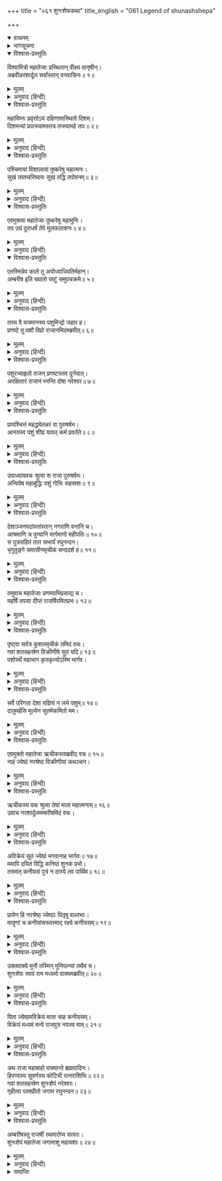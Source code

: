 +++
title = "०६१ शुनःशेफकथा"
title_english = "061 Legend of shunashshepa"

+++
<details open><summary>वाचनम्</summary>
<div caption="श्रीराम-हरिसीताराममूर्ति-घनपाठिभ्यां वचनम्" class="audioEmbed" src="https://archive.org/download/Ramayana-recitation-Sriram-harisItArAmamUrti-Ghanapaati-v2/Kanda_1/Kanda_1_BK-061-Shunaha_Shesha_Katha.mp3"></div>
</details>

<details><summary>भागसूचना</summary>

61. विश्वामित्रकी पुष्कर तीर्थमें तपस्या तथा राजर्षि अम्बरीषका ऋचीकके मध्यम पुत्र शुनःशेपको यज्ञ-पशु बनानेके लिये खरीदकर लाना
</details>

<details open><summary>विश्वास-प्रस्तुतिः</summary>

विश्वामित्रो महातेजाः प्रस्थितान् वीक्ष्य तानृषीन्।  
अब्रवीन्नरशार्दूल सर्वांस्तान् वनवासिनः॥ १॥
</details>

<details><summary>मूलम्</summary>

विश्वामित्रो महातेजाः प्रस्थितान् वीक्ष्य तानृषीन्।  
अब्रवीन्नरशार्दूल सर्वांस्तान् वनवासिनः॥ १॥
</details>

<details><summary>अनुवाद (हिन्दी)</summary>

[शतानन्दजी कहते हैं—] पुरुषसिंह श्रीराम! यज्ञमें आये हुए उन सब वनवासी ऋषियोंको वहाँसे जाते देख महातेजस्वी विश्वामित्रने उनसे कहा—॥ १॥
</details>

<details open><summary>विश्वास-प्रस्तुतिः</summary>

महाविघ्नः प्रवृत्तोऽयं दक्षिणामास्थितो दिशम्।  
दिशमन्यां प्रपत्स्यामस्तत्र तप्स्यामहे तपः॥ २॥
</details>

<details><summary>मूलम्</summary>

महाविघ्नः प्रवृत्तोऽयं दक्षिणामास्थितो दिशम्।  
दिशमन्यां प्रपत्स्यामस्तत्र तप्स्यामहे तपः॥ २॥
</details>

<details><summary>अनुवाद (हिन्दी)</summary>

‘महर्षियो! इस दक्षिण दिशामें रहनेसे हमारी तपस्यामें महान् विघ्न आ पड़ा है; अतः अब हम दूसरी दिशामें चले जायँगे और वहीं रहकर तपस्या करेंगे॥ २॥
</details>

<details open><summary>विश्वास-प्रस्तुतिः</summary>

पश्चिमायां विशालायां पुष्करेषु महात्मनः।  
सुखं तपश्चरिष्यामः सुखं तद्धि तपोवनम्॥ ३॥
</details>

<details><summary>मूलम्</summary>

पश्चिमायां विशालायां पुष्करेषु महात्मनः।  
सुखं तपश्चरिष्यामः सुखं तद्धि तपोवनम्॥ ३॥
</details>

<details><summary>अनुवाद (हिन्दी)</summary>

‘विशाल पश्चिम दिशामें जो महात्मा ब्रह्माजीके तीन पुष्कर हैं, उन्हींके पास रहकर हम सुखपूर्वक तपस्या करेंगे; क्योंकि वह तपोवन बहुत ही सुखद है’॥ ३॥
</details>

<details open><summary>विश्वास-प्रस्तुतिः</summary>

एवमुक्त्वा महातेजाः पुष्करेषु महामुनिः।  
तप उग्रं दुराधर्षं तेपे मूलफलाशनः॥ ४॥
</details>

<details><summary>मूलम्</summary>

एवमुक्त्वा महातेजाः पुष्करेषु महामुनिः।  
तप उग्रं दुराधर्षं तेपे मूलफलाशनः॥ ४॥
</details>

<details><summary>अनुवाद (हिन्दी)</summary>

ऐसा कहकर वे महातेजस्वी महामुनि पुष्करमें चले गये और वहाँ फल-मूलका भोजन करके उग्र एवं दुर्जय तपस्या करने लगे॥ ४॥
</details>

<details open><summary>विश्वास-प्रस्तुतिः</summary>

एतस्मिन्नेव काले तु अयोध्याधिपतिर्महान्।  
अम्बरीष इति ख्यातो यष्टुं समुपचक्रमे॥ ५॥
</details>

<details><summary>मूलम्</summary>

एतस्मिन्नेव काले तु अयोध्याधिपतिर्महान्।  
अम्बरीष इति ख्यातो यष्टुं समुपचक्रमे॥ ५॥
</details>

<details><summary>अनुवाद (हिन्दी)</summary>

इन्हीं दिनों अयोध्याके महाराज अम्बरीष एक यज्ञकी तैयारी करने लगे॥ ५॥
</details>

<details open><summary>विश्वास-प्रस्तुतिः</summary>

तस्य वै यजमानस्य पशुमिन्द्रो जहार ह।  
प्रणष्टे तु पशौ विप्रो राजानमिदमब्रवीत्॥ ६॥
</details>

<details><summary>मूलम्</summary>

तस्य वै यजमानस्य पशुमिन्द्रो जहार ह।  
प्रणष्टे तु पशौ विप्रो राजानमिदमब्रवीत्॥ ६॥
</details>

<details><summary>अनुवाद (हिन्दी)</summary>

जब वे यज्ञमें लगे हुए थे, उस समय इन्द्रने उनके यज्ञपशुको चुरा लिया। पशुके खो जानेपर पुरोहितजीने राजासे कहा—॥ ६॥
</details>

<details open><summary>विश्वास-प्रस्तुतिः</summary>

पशुरभ्याहृतो राजन् प्रणष्टस्तव दुर्नयात्।  
अरक्षितारं राजानं घ्नन्ति दोषा नरेश्वर॥ ७॥
</details>

<details><summary>मूलम्</summary>

पशुरभ्याहृतो राजन् प्रणष्टस्तव दुर्नयात्।  
अरक्षितारं राजानं घ्नन्ति दोषा नरेश्वर॥ ७॥
</details>

<details><summary>अनुवाद (हिन्दी)</summary>

‘राजन्! जो पशु यहाँ लाया गया था, वह आपकी दुर्नीतिके कारण खो गया। नरेश्वर! जो राजा यज्ञ-पशुकी रक्षा नहीं करता, उसे अनेक प्रकारके दोष नष्ट कर डालते हैं॥ ७॥
</details>

<details open><summary>विश्वास-प्रस्तुतिः</summary>

प्रायश्चित्तं महद्ध्येतन्नरं वा पुरुषर्षभ।  
आनयस्व पशुं शीघ्रं यावत् कर्म प्रवर्तते॥ ८॥
</details>

<details><summary>मूलम्</summary>

प्रायश्चित्तं महद्ध्येतन्नरं वा पुरुषर्षभ।  
आनयस्व पशुं शीघ्रं यावत् कर्म प्रवर्तते॥ ८॥
</details>

<details><summary>अनुवाद (हिन्दी)</summary>

‘पुरुषप्रवर! जबतक कर्मका आरम्भ होता है,उसके पहले ही खोये हुए पशुकी खोज कराकर उसे शीघ्र यहाँ ले आओ। अथवा उसके प्रतिनिधिरूपसे किसी पुरुष पशुको खरीद लाओ। यही इस पापका महान् प्रायश्चित्त है’॥
</details>

<details open><summary>विश्वास-प्रस्तुतिः</summary>

उपाध्यायवचः श्रुत्वा स राजा पुरुषर्षभः।  
अन्वियेष महाबुद्धिः पशुं गोभिः सहस्रशः॥ ९॥
</details>

<details><summary>मूलम्</summary>

उपाध्यायवचः श्रुत्वा स राजा पुरुषर्षभः।  
अन्वियेष महाबुद्धिः पशुं गोभिः सहस्रशः॥ ९॥
</details>

<details><summary>अनुवाद (हिन्दी)</summary>

पुरोहितकी यह बात सुनकर महाबुद्धिमान् पुरुषश्रेष्ठ राजा अम्बरीषने हजारों गौओंके मूल्यपर खरीदनेके लिये एक पुरुषका अन्वेषण किया॥ ९॥
</details>

<details open><summary>विश्वास-प्रस्तुतिः</summary>

देशाञ्जनपदांस्तांस्तान् नगराणि वनानि च।  
आश्रमाणि च पुण्यानि मार्गमाणो महीपतिः॥ १०॥  
स पुत्रसहितं तात सभार्यं रघुनन्दन।  
भृगुतुङ्गे समासीनमृचीकं सन्ददर्श ह॥ ११॥
</details>

<details><summary>मूलम्</summary>

देशाञ्जनपदांस्तांस्तान् नगराणि वनानि च।  
आश्रमाणि च पुण्यानि मार्गमाणो महीपतिः॥ १०॥  
स पुत्रसहितं तात सभार्यं रघुनन्दन।  
भृगुतुङ्गे समासीनमृचीकं सन्ददर्श ह॥ ११॥
</details>

<details><summary>अनुवाद (हिन्दी)</summary>

तात रघुनन्दन! विभिन्न देशों, जनपदों, नगरों, वनों तथा पवित्र आश्रमोंमें खोज करते हुए राजा अम्बरीष भृगुतुंग पर्वतपर पहुँचे और वहाँ उन्होंने पत्नी तथा पुत्रोंके साथ बैठे हुए ऋचीक मुनिका दर्शन किया॥ १०-११॥
</details>

<details open><summary>विश्वास-प्रस्तुतिः</summary>

तमुवाच महातेजाः प्रणम्याभिप्रसाद्य च।  
महर्षिं तपसा दीप्तं राजर्षिरमितप्रभः॥ १२॥
</details>

<details><summary>मूलम्</summary>

तमुवाच महातेजाः प्रणम्याभिप्रसाद्य च।  
महर्षिं तपसा दीप्तं राजर्षिरमितप्रभः॥ १२॥
</details>

<details><summary>अनुवाद (हिन्दी)</summary>

अमित कान्तिमान् एवं महातेजस्वी राजर्षि अम्बरीषने तपस्यासे उद्दीप्त होनेवाले महर्षि ऋचीकको प्रणाम किया और उन्हें प्रसन्न करके कहा॥ १२॥
</details>

<details open><summary>विश्वास-प्रस्तुतिः</summary>

पृष्ट्वा सर्वत्र कुशलमृचीकं तमिदं वचः।  
गवां शतसहस्रेण विक्रीणीषे सुतं यदि॥ १३॥  
पशोरर्थे महाभाग कृतकृत्योऽस्मि भार्गव।
</details>

<details><summary>मूलम्</summary>

पृष्ट्वा सर्वत्र कुशलमृचीकं तमिदं वचः।  
गवां शतसहस्रेण विक्रीणीषे सुतं यदि॥ १३॥  
पशोरर्थे महाभाग कृतकृत्योऽस्मि भार्गव।
</details>

<details><summary>अनुवाद (हिन्दी)</summary>

पहले तो उन्होंने ऋचीक मुनिसे उनकी सभी वस्तुओंके विषयमें कुशल-समाचार पूछा, उसके बाद इस प्रकार कहा—‘महाभाग भृगुनन्दन! यदि आप एक लाख गौएँ लेकर अपने एक पुत्रको पशु बनानेके लिये बेचें तो मैं कृतकृत्य हो जाऊँगा॥ १३ १/२॥
</details>

<details open><summary>विश्वास-प्रस्तुतिः</summary>

सर्वे परिगता देशा यज्ञियं न लभे पशुम्॥ १४॥  
दातुमर्हसि मूल्येन सुतमेकमितो मम।
</details>

<details><summary>मूलम्</summary>

सर्वे परिगता देशा यज्ञियं न लभे पशुम्॥ १४॥  
दातुमर्हसि मूल्येन सुतमेकमितो मम।
</details>

<details><summary>अनुवाद (हिन्दी)</summary>

‘मैं सारे देशोंमें घूम आया; परंतु कहीं भी यज्ञोपयोगी पशु नहीं पा सका। अतः आप उचित मूल्य लेकर यहाँ मुझे अपने एक पुत्रको दे दीजिये’॥ १४ १/२॥
</details>

<details open><summary>विश्वास-प्रस्तुतिः</summary>

एवमुक्तो महातेजा ऋचीकस्त्वब्रवीद् वचः॥ १५॥  
नाहं ज्येष्ठं नरश्रेष्ठ विक्रीणीयां कथञ्चन।
</details>

<details><summary>मूलम्</summary>

एवमुक्तो महातेजा ऋचीकस्त्वब्रवीद् वचः॥ १५॥  
नाहं ज्येष्ठं नरश्रेष्ठ विक्रीणीयां कथञ्चन।
</details>

<details><summary>अनुवाद (हिन्दी)</summary>

उनके ऐसा कहनेपर महातेजस्वी ऋचीक बोले—‘नरश्रेष्ठ! मैं अपने ज्येष्ठ पुत्रको तो किसी तरह नहीं बेचूँगा’॥ १५ १/२॥
</details>

<details open><summary>विश्वास-प्रस्तुतिः</summary>

ऋचीकस्य वचः श्रुत्वा तेषां माता महात्मनाम्॥ १६॥  
उवाच नरशार्दूलमम्बरीषमिदं वचः।
</details>

<details><summary>मूलम्</summary>

ऋचीकस्य वचः श्रुत्वा तेषां माता महात्मनाम्॥ १६॥  
उवाच नरशार्दूलमम्बरीषमिदं वचः।
</details>

<details><summary>अनुवाद (हिन्दी)</summary>

ऋचीक मुनिकी बात सुनकर उन महात्मा पुत्रोंकी माताने पुरुषसिंह अम्बरीषसे इस प्रकार कहा—॥ १६ १/२॥
</details>

<details open><summary>विश्वास-प्रस्तुतिः</summary>

अविक्रेयं सुतं ज्येष्ठं भगवानाह भार्गवः॥ १७॥  
ममापि दयितं विद्धि कनिष्ठं शुनकं प्रभो।  
तस्मात् कनीयसं पुत्रं न दास्ये तव पार्थिव॥ १८॥
</details>

<details><summary>मूलम्</summary>

अविक्रेयं सुतं ज्येष्ठं भगवानाह भार्गवः॥ १७॥  
ममापि दयितं विद्धि कनिष्ठं शुनकं प्रभो।  
तस्मात् कनीयसं पुत्रं न दास्ये तव पार्थिव॥ १८॥
</details>

<details><summary>अनुवाद (हिन्दी)</summary>

‘प्रभो! भगवान् भार्गव कहते हैं कि ज्येष्ठ पुत्र कदापि बेचनेयोग्य नहीं है; परंतु आपको मालूम होना चाहिये जो सबसे छोटा पुत्र शुनक है, वह मुझे भी बहुत ही प्रिय है। अतःपृथ्वीनाथ! मैं अपना छोटा पुत्र आपको कदापि नहीं दूँगी॥ १७-१८॥
</details>

<details open><summary>विश्वास-प्रस्तुतिः</summary>

प्रायेण हि नरश्रेष्ठ ज्येष्ठाः पितृषु वल्लभाः।  
मातॄणां च कनीयांसस्तस्माद् रक्ष्ये कनीयसम्॥ १९॥
</details>

<details><summary>मूलम्</summary>

प्रायेण हि नरश्रेष्ठ ज्येष्ठाः पितृषु वल्लभाः।  
मातॄणां च कनीयांसस्तस्माद् रक्ष्ये कनीयसम्॥ १९॥
</details>

<details><summary>अनुवाद (हिन्दी)</summary>

‘नरश्रेष्ठ! प्रायः जेठे पुत्र पिताओंको प्रिय होते हैं और छोटे पुत्र माताओंको। अतः मैं अपने कनिष्ठ पुत्रकी अवश्य रक्षा करूँगी’॥ १९॥
</details>

<details open><summary>विश्वास-प्रस्तुतिः</summary>

उक्तवाक्ये मुनौ तस्मिन् मुनिपत्न्यां तथैव च।  
शुनःशेपः स्वयं राम मध्यमो वाक्यमब्रवीत्॥ २०॥
</details>

<details><summary>मूलम्</summary>

उक्तवाक्ये मुनौ तस्मिन् मुनिपत्न्यां तथैव च।  
शुनःशेपः स्वयं राम मध्यमो वाक्यमब्रवीत्॥ २०॥
</details>

<details><summary>अनुवाद (हिन्दी)</summary>

श्रीराम! मुनि और उनकी पत्नीके ऐसा कहनेपर मझले पुत्र शुनःशेपने स्वयं कहा—॥ २०॥
</details>

<details open><summary>विश्वास-प्रस्तुतिः</summary>

पिता ज्येष्ठमविक्रेयं माता चाह कनीयसम्।  
विक्रेयं मध्यमं मन्ये राजपुत्र नयस्व माम्॥ २१॥
</details>

<details><summary>मूलम्</summary>

पिता ज्येष्ठमविक्रेयं माता चाह कनीयसम्।  
विक्रेयं मध्यमं मन्ये राजपुत्र नयस्व माम्॥ २१॥
</details>

<details><summary>अनुवाद (हिन्दी)</summary>

‘राजपुत्र! पिताने ज्येष्ठको और माताने कनिष्ठ पुत्रको बेचनेके लिये अयोग्य बतलाया है। अतः मैं समझता हूँ इन दोनोंकी दृष्टिमें मझला पुत्र ही बेचनेके योग्य है। इसलिये तुम मुझे ही ले चलो’॥ २१॥
</details>

<details open><summary>विश्वास-प्रस्तुतिः</summary>

अथ राजा महाबाहो वाक्यान्ते ब्रह्मवादिनः।  
हिरण्यस्य सुवर्णस्य कोटिभी रत्नराशिभिः॥ २२॥  
गवां शतसहस्रेण शुनःशेपं नरेश्वरः।  
गृहीत्वा परमप्रीतो जगाम रघुनन्दन॥ २३॥
</details>

<details><summary>मूलम्</summary>

अथ राजा महाबाहो वाक्यान्ते ब्रह्मवादिनः।  
हिरण्यस्य सुवर्णस्य कोटिभी रत्नराशिभिः॥ २२॥  
गवां शतसहस्रेण शुनःशेपं नरेश्वरः।  
गृहीत्वा परमप्रीतो जगाम रघुनन्दन॥ २३॥
</details>

<details><summary>अनुवाद (हिन्दी)</summary>

महाबाहु रघुनन्दन! ब्रह्मवादी मझले पुत्रके ऐसा कहनेपर राजा अम्बरीष बड़े प्रसन्न हुए और एक करोड़ स्वर्णमुद्रा, रत्नोंके ढेर तथा एक लाख गौओंके बदले शुनःशेपको लेकर वे घरकी ओर चले॥ २२-२३॥
</details>

<details open><summary>विश्वास-प्रस्तुतिः</summary>

अम्बरीषस्तु राजर्षी रथमारोप्य सत्वरः।  
शुनःशेपं महातेजा जगामाशु महायशाः॥ २४॥
</details>

<details><summary>मूलम्</summary>

अम्बरीषस्तु राजर्षी रथमारोप्य सत्वरः।  
शुनःशेपं महातेजा जगामाशु महायशाः॥ २४॥
</details>

<details><summary>अनुवाद (हिन्दी)</summary>

महातेजस्वी महायशस्वी राजर्षि अम्बरीष शुनःशेपको रथपर बिठाकर बड़ी उतावलीके साथ तीव्र गतिसे चले॥
</details>

<details><summary>समाप्तिः</summary>

इत्यार्षे श्रीमद्रामायणे वाल्मीकीये आदिकाव्ये बालकाण्डे एकषष्टितमः सर्गः॥ ६१॥  
इस प्रकार श्रीवाल्मीकिनिर्मित आर्षरामायण आदिकाव्यके बालकाण्डमें एकसठवाँ सर्ग पूरा हुआ॥ ६१॥
</details>

